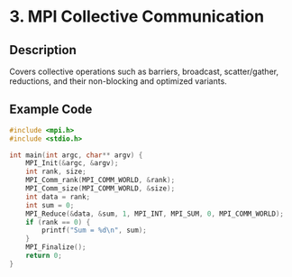 # 3. MPI Collective Communication

## Description
Covers collective operations such as barriers, broadcast, scatter/gather, reductions, and their non-blocking and optimized variants.

## Example Code
```c
#include <mpi.h>
#include <stdio.h>

int main(int argc, char** argv) {
    MPI_Init(&argc, &argv);
    int rank, size;
    MPI_Comm_rank(MPI_COMM_WORLD, &rank);
    MPI_Comm_size(MPI_COMM_WORLD, &size);
    int data = rank;
    int sum = 0;
    MPI_Reduce(&data, &sum, 1, MPI_INT, MPI_SUM, 0, MPI_COMM_WORLD);
    if (rank == 0) {
        printf("Sum = %d\n", sum);
    }
    MPI_Finalize();
    return 0;
}
```
